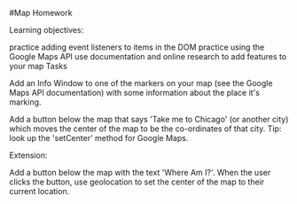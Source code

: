 #Map Homework

Learning objectives:

practice adding event listeners to items in the DOM
practice using the Google Maps API
use documentation and online research to add features to your map
Tasks

Add an Info Window to one of the markers on your map (see the Google Maps API documentation) with some information about the place it's marking.

Add a button below the map that says 'Take me to Chicago' (or another city) which moves the center of the map to be the co-ordinates of that city. Tip: look up the 'setCenter' method for Google Maps.

Extension:

Add a button below the map with the text 'Where Am I?'. When the user clicks the button, use geolocation to set the center of the map to their current location.
